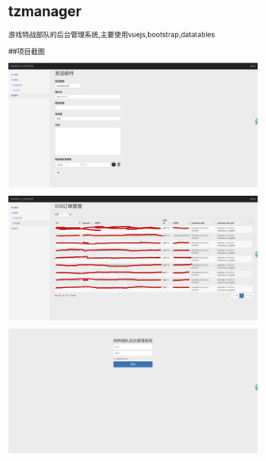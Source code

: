 # tzmanager
游戏特战部队的后台管理系统,主要使用vuejs,bootstrap,datatables  

##项目截图  

![Image text](https://github.com/yueqjGithub/tzmanager/blob/master/img-floader/049e92a12850e5449a4ca90f8763d2c3.png)  

![Image text](https://github.com/yueqjGithub/tzmanager/blob/master/img-floader/6050fc12da4f3e438d841031512b84bd.png)  

![Image text](https://github.com/yueqjGithub/tzmanager/blob/master/img-floader/bf8142eb9fb2f0438b53149101e8747a.png)  

      
